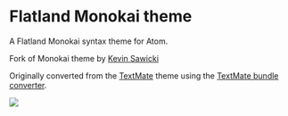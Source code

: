 # Flatland Monokai theme

A Flatland Monokai syntax theme for Atom.

Fork of Monokai theme by [Kevin Sawicki](https://github.com/kevinsawicki/monokai)

Originally converted from the [TextMate](http://www.monokai.nl/blog/wp-content/asdev/Monokai.tmTheme)
theme using the [TextMate bundle converter](http://atom.io/docs/latest/converting-a-text-mate-theme).

![](https://f.cloud.github.com/assets/671378/2265671/d02ebee8-9e85-11e3-9b8c-12b2cb7015e3.png)
